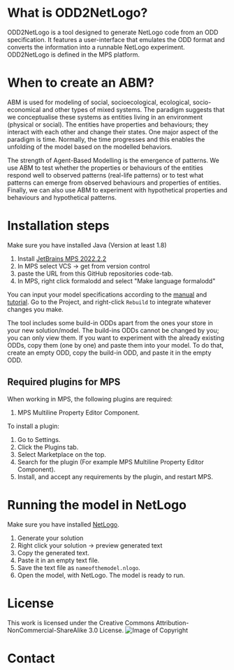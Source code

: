 # What is ODD2NetLogo?
ODD2NetLogo is a tool designed to generate NetLogo code from an ODD specification. It features a user-interface
that emulates the ODD format and converts the information into a runnable NetLogo experiment. ODD2NetLogo is defined in the MPS platform.

# When to create an ABM?
ABM is used for modeling of social, socioecological, ecological, socio-economical and other types of mixed systems. The paradigm suggests that we conceptualise these systems as entities living in an environment (physical or social). The entities have properties and behaviours; they interact with each other and change their states. One major aspect of the paradigm is time. Normally, the time progresses and this enables the unfolding of the model based on the modelled behaviors. 

The strength  of Agent-Based Modelling is the emergence of patterns. We use ABM to test whether the properties or behaviours of the entities respond well to observed patterns (real-life patterns) or to test what patterns can emerge from observed behaviours and properties of entities. Finally, we can also use ABM to experiment with hypothetical properties and behaviours and hypothetical patterns.

# Installation steps
Make sure you have installed Java (Version at least 1.8)

1. Install [JetBrains MPS 2022.2.2](https://www.jetbrains.com/mps/download/previous.html)
2. In MPS select VCS -> get from version control
3. paste the URL from this GitHub repositories code-tab. 
4. In MPS, right click formalodd and select "Make language formalodd"


You can input your model specifications according to the [manual](Documentation/Manual.md) and [tutorial](Documentation/wolf-sheep_tutorial.md). Go to the Project, and right-click `Rebuild` to integrate whatever changes you make. 

The tool includes some build-in ODDs apart from the ones your store in your new solution/model. The build-ins ODDs cannot be changed by you; you can only view them. If you want to experiment with the already existing ODDs, copy them (one by one) and paste them into your model. To do that, create an empty ODD, copy the build-in ODD, and paste it in the empty ODD.

## Required plugins for MPS
When working in MPS, the following plugins are required:
1. MPS Multiline Property Editor Component.

To install a plugin:
1. Go to Settings.
2. Click the Plugins tab.
3. Select Marketplace on the top.
4. Search for the plugin (For example MPS Multiline Property Editor Component).
5. Install, and accept any requirements by the plugin, and restart MPS.


# Running the model in NetLogo

Make sure you have installed [NetLogo](https://ccl.northwestern.edu/netlogo/).
1. Generate your solution
2. Right click your solution -> preview generated text
3. Copy the generated text.
4. Paste it in an empty text file.
5. Save the text file as `nameofthemodel.nlogo`.
6. Open the model, with NetLogo. The model is ready to run.


# License
This work is licensed under the Creative Commons Attribution-NonCommercial-ShareAlike 3.0 License. 
![Image of Copyright](http://ccl.northwestern.edu/images/creativecommons/byncsa.png)


# Contact
